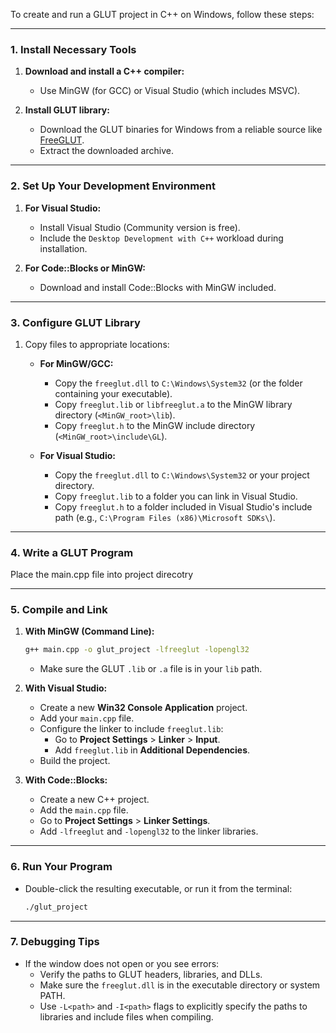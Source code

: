 To create and run a GLUT project in C++ on Windows, follow these steps:

---

### **1. Install Necessary Tools**
1. **Download and install a C++ compiler:**
   - Use MinGW (for GCC) or Visual Studio (which includes MSVC).

2. **Install GLUT library:**
   - Download the GLUT binaries for Windows from a reliable source like [FreeGLUT](http://freeglut.sourceforge.net/).
   - Extract the downloaded archive.

---

### **2. Set Up Your Development Environment**
1. **For Visual Studio:**
   - Install Visual Studio (Community version is free).
   - Include the `Desktop Development with C++` workload during installation.

2. **For Code::Blocks or MinGW:**
   - Download and install Code::Blocks with MinGW included.

---

### **3. Configure GLUT Library**
1. Copy files to appropriate locations:
   - **For MinGW/GCC:**
     - Copy the `freeglut.dll` to `C:\Windows\System32` (or the folder containing your executable).
     - Copy `freeglut.lib` or `libfreeglut.a` to the MinGW library directory (`<MinGW_root>\lib`).
     - Copy `freeglut.h` to the MinGW include directory (`<MinGW_root>\include\GL`).

   - **For Visual Studio:**
     - Copy the `freeglut.dll` to `C:\Windows\System32` or your project directory.
     - Copy `freeglut.lib` to a folder you can link in Visual Studio.
     - Copy `freeglut.h` to a folder included in Visual Studio's include path (e.g., `C:\Program Files (x86)\Microsoft SDKs\`).

---

### **4. Write a GLUT Program**
Place the main.cpp file into project direcotry

---

### **5. Compile and Link**
1. **With MinGW (Command Line):**
   ```sh
   g++ main.cpp -o glut_project -lfreeglut -lopengl32
   ```
   - Make sure the GLUT `.lib` or `.a` file is in your `lib` path.

2. **With Visual Studio:**
   - Create a new **Win32 Console Application** project.
   - Add your `main.cpp` file.
   - Configure the linker to include `freeglut.lib`:
     - Go to **Project Settings** > **Linker** > **Input**.
     - Add `freeglut.lib` in **Additional Dependencies**.
   - Build the project.

3. **With Code::Blocks:**
   - Create a new C++ project.
   - Add the `main.cpp` file.
   - Go to **Project Settings** > **Linker Settings**.
   - Add `-lfreeglut` and `-lopengl32` to the linker libraries.

---

### **6. Run Your Program**
- Double-click the resulting executable, or run it from the terminal:
  ```sh
  ./glut_project
  ```

---

### **7. Debugging Tips**
- If the window does not open or you see errors:
  - Verify the paths to GLUT headers, libraries, and DLLs.
  - Make sure the `freeglut.dll` is in the executable directory or system PATH.
  - Use `-L<path>` and `-I<path>` flags to explicitly specify the paths to libraries and include files when compiling.
